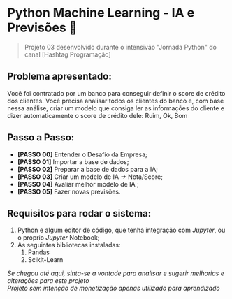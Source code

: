 # Python Machine Learning - IA e Previsões 🤖
> Projeto 03 desenvolvido durante o intensivão "Jornada Python" do canal [Hashtag Programação]
## Problema apresentado:
Você foi contratado por um banco para conseguir definir o score de crédito dos clientes. Você precisa analisar todos os clientes do banco e, com base nessa análise, criar um modelo que consiga ler as informações do cliente e dizer automaticamente o score de crédito dele: Ruim, Ok, Bom

## Passo a Passo:
* **[PASSO 00]** Entender o Desafio da Empresa;
* **[PASSO 01]** Importar a base de dados;
* **[PASSO 02]** Preparar a base de dados para a IA;
* **[PASSO 03]** Criar um modelo de IA -> Nota/Score;
* **[PASSO 04]** Avaliar melhor modelo de IA ;
* **[PASSO 05]** Fazer novas previsões.

## Requisitos para rodar o sistema:
1. Python e algum editor de código, que tenha integração com _Jupyter_, ou o próprio _Jupyter_ Notebook;
1. As seguintes bibliotecas instaladas:
   1. Pandas
   2. Scikit-Learn

*Se chegou até aqui, sinta-se a vontade para analisar e sugerir melhorias e alterações para este projeto*\
*Projeto sem intenção de monetização apenas utilizado para aprendizado*


